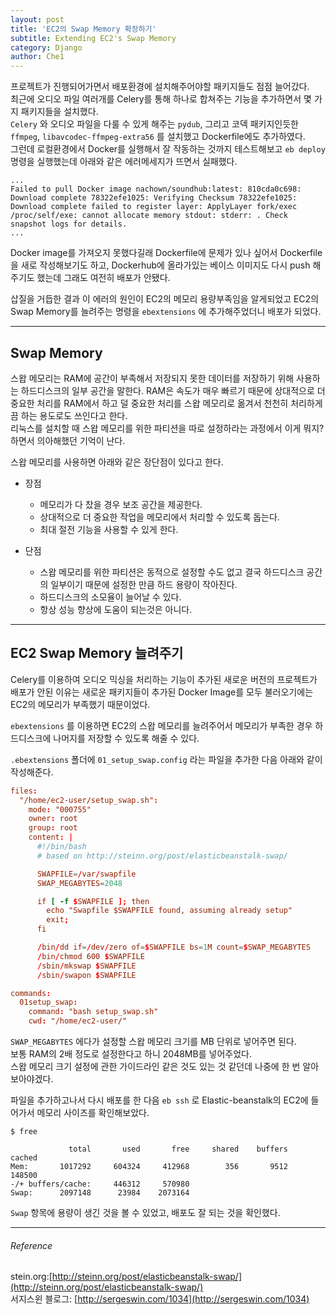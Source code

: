 ```yaml
---
layout: post
title: 'EC2의 Swap Memory 확장하기'
subtitle: Extending EC2's Swap Memory
category: Django
author: Che1
---
```


프로젝트가 진행되어가면서 배포환경에 설치해주어야할 패키지들도 점점 늘어갔다.  
최근에 오디오 파일 여러개를 Celery를 통해 하나로 합쳐주는 기능을 추가하면서 몇 가지 패키지들을 설치했다.  
`Celery` 와 오디오 파일을 다룰 수 있게 해주는 `pydub`, 그리고 코덱 패키지인듯한 `ffmpeg`, `libavcodec-ffmpeg-extra56` 를 설치했고 Dockerfile에도 추가하였다.    
그런데 로컬환경에서 Docker를 실행해서 잘 작동하는 것까지 테스트해보고 `eb deploy` 명령을 실행했는데 아래와 같은 에러메세지가 뜨면서 실패했다.  

```
...
Failed to pull Docker image nachown/soundhub:latest: 810cda0c698: Download complete 78322efe1025: Verifying Checksum 78322efe1025: Download complete failed to register layer: ApplyLayer fork/exec /proc/self/exe: cannot allocate memory stdout: stderr: . Check snapshot logs for details.
...
```

Docker image를 가져오지 못했다길래 Dockerfile에 문제가 있나 싶어서 Dockerfile을 새로 작성해보기도 하고, Dockerhub에 올라가있는 베이스 이미지도 다시 push 해주기도 했는데 그래도 여전히 배포가 안됐다.  

삽질을 거듭한 결과 이 에러의 원인이 EC2의 메모리 용량부족임을 알게되었고 EC2의 Swap Memory를 늘려주는 명령을 `ebextensions` 에 추가해주었더니 배포가 되었다.  

- - -

## Swap Memory

스왑 메모리는 RAM에 공간이 부족해서 저장되지 못한 데이터를 저장하기 위해 사용하는 하드디스크의 일부 공간을 말한다. RAM은 속도가 매우 빠르기 때문에 상대적으로 더 중요한 처리를 RAM에서 하고 덜 중요한 처리를 스왑 메모리로 옮겨서 천천히 처리하게끔 하는 용도로도 쓰인다고 한다.  
리눅스를 설치할 때 스왑 메모리를 위한 파티션을 따로 설정하라는 과정에서 이게 뭐지? 하면서 의아해했던 기억이 난다.  

스왑 메모리를 사용하면 아래와 같은 장단점이 있다고 한다.

- 장점
    - 메모리가 다 찼을 경우 보조 공간을 제공한다.
    - 상대적으로 더 중요한 작업을 메모리에서 처리할 수 있도록 돕는다.
    - 최대 절전 기능을 사용할 수 있게 한다.

- 단점
    - 스왑 메모리를 위한 파티션은 동적으로 설정할 수도 없고 결국 하드디스크 공간의 일부이기 때문에 설정한 만큼 하드 용량이 작아진다.  
    - 하드디스크의 소모율이 늘어날 수 있다.
    - 항상 성능 향상에 도움이 되는것은 아니다.

- - -

## EC2 Swap Memory 늘려주기

Celery를 이용하여 오디오 믹싱을 처리하는 기능이 추가된 새로운 버전의 프로젝트가 배포가 안된 이유는 새로운 패키지들이 추가된 Docker Image를 모두 불러오기에는 EC2의 메모리가 부족했기 때문이었다. 

`ebextensions` 를 이용하면 EC2의 스왑 메모리를 늘려주어서 메모리가 부족한 경우 하드디스크에 나머지를 저장할 수 있도록 해줄 수 있다.

`.ebextensions` 폴더에 `01_setup_swap.config` 라는 파일을 추가한 다음 아래와 같이 작성해준다. 

```conf
files:
  "/home/ec2-user/setup_swap.sh":
    mode: "000755"
    owner: root
    group: root
    content: |
      #!/bin/bash
      # based on http://steinn.org/post/elasticbeanstalk-swap/

      SWAPFILE=/var/swapfile
      SWAP_MEGABYTES=2048

      if [ -f $SWAPFILE ]; then
        echo "Swapfile $SWAPFILE found, assuming already setup"
        exit;
      fi

      /bin/dd if=/dev/zero of=$SWAPFILE bs=1M count=$SWAP_MEGABYTES
      /bin/chmod 600 $SWAPFILE
      /sbin/mkswap $SWAPFILE
      /sbin/swapon $SWAPFILE

commands:
  01setup_swap:
    command: "bash setup_swap.sh"
    cwd: "/home/ec2-user/"
```

`SWAP_MEGABYTES` 에다가 설정할 스왑 메모리 크기를 MB 단위로 넣어주면 된다.  
보통 RAM의 2배 정도로 설정한다고 하니 2048MB를 넣어주었다.  
스왑 메모리 크기 설정에 관한 가이드라인 같은 것도 있는 것 같던데 나중에 한 번 알아보아야겠다.

파일을 추가하고나서 다시 배포를 한 다음 `eb ssh` 로 Elastic-beanstalk의 EC2에 들어가서 메모리 사이즈를 확인해보았다.

```
$ free

             total       used       free     shared    buffers     cached
Mem:       1017292     604324     412968        356       9512     148500
-/+ buffers/cache:     446312     570980
Swap:      2097148      23984    2073164
```

`Swap` 항목에 용량이 생긴 것을 볼 수 있었고, 배포도 잘 되는 것을 확인했다. 

- - -
###### Reference

stein.org:[http://steinn.org/post/elasticbeanstalk-swap/](http://steinn.org/post/elasticbeanstalk-swap/)  
서지스윈 블로그: [http://sergeswin.com/1034](http://sergeswin.com/1034)